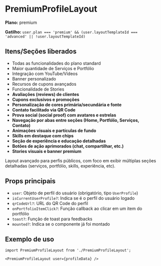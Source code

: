 # PremiumProfileLayout

**Plano:** premium

**Gatilho:** `user.plan === 'premium' && (user.layoutTemplateId === 'advanced' || !user.layoutTemplateId)`

## Itens/Seções liberados
- Todas as funcionalidades do plano standard
- Maior quantidade de Serviços e Portfólio
- Integração com YouTube/Vídeos
- Banner personalizado
- Recursos de cupons avançados
- Funcionalidade de Stories
- **Avaliações (reviews) de clientes**
- **Cupons exclusivos e promoções**
- **Personalização de cores primária/secundária e fonte**
- **Contato facilitado via QR Code**
- **Prova social (social proof) com avatares e estrelas**
- **Navegação por abas entre seções (Home, Portfólio, Serviços, Contato)**
- **Animações visuais e partículas de fundo**
- **Skills em destaque com chips**
- **Seção de experiência e educação detalhadas**
- **Botões de ação aprimorados (chat, compartilhar, etc.)**
- **Stories visuais e banner premium**

Layout avançado para perfis públicos, com foco em exibir múltiplas seções detalhadas (serviços, portfólio, skills, experiência, etc).

## Props principais
- `user`: Objeto de perfil do usuário (obrigatório, tipo `UserProfile`)
- `isCurrentUserProfile?`: Indica se é o perfil do usuário logado
- `qrCodeUrl?`: URL do QR Code do perfil
- `onPortfolioItemClick?`: Função callback ao clicar em um item do portfólio
- `toast?`: Função de toast para feedbacks
- `mounted?`: Indica se o componente já foi montado

## Exemplo de uso
```tsx
import PremiumProfileLayout from './PremiumProfileLayout';

<PremiumProfileLayout user={profileData} />
``` 